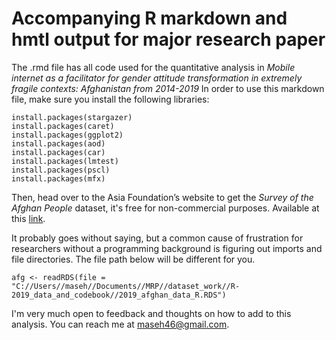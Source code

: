 # Accompanying R markdown and hmtl output for major research paper

The .rmd file has all code used for the quantitative analysis in _Mobile internet as a facilitator for gender attitude transformation in extremely fragile contexts: Afghanistan from 2014-2019_ In order to use this markdown file, make sure you install the following libraries:

```
install.packages(stargazer)
install.packages(caret)
install.packages(ggplot2)
install.packages(aod)
install.packages(car)
install.packages(lmtest)
install.packages(pscl)
install.packages(mfx)
```

Then, head over to the Asia Foundation’s website to get the _Survey of the Afghan People_ dataset, it's free for non-commercial purposes. Available at this [link](https://asiafoundation.org/where-we-work/afghanistan/survey/download-data-form/).

It probably goes without saying, but a common cause of frustration for researchers without a programming background is figuring out imports and file directories. The file path below will be different for you.
```
afg <- readRDS(file = "C://Users//maseh//Documents//MRP//dataset_work//R-2019_data_and_codebook//2019_afghan_data_R.RDS")
```

I'm very much open to feedback and thoughts on how to add to this analysis. You can reach me at maseh46@gmail.com.
